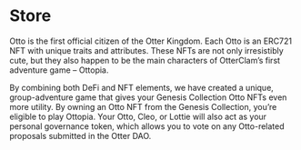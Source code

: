 # Store

Otto is the first official citizen of the Otter Kingdom. Each Otto is an ERC721 NFT with unique traits and attributes. These NFTs are not only irresistibly cute, but they also happen to be the main characters of OtterClam’s first adventure game – Ottopia.

By combining both DeFi and NFT elements, we have created a unique, group-adventure game that gives your Genesis Collection Otto NFTs even more utility. By owning an Otto NFT from the Genesis Collection, you’re eligible to play Ottopia. Your Otto, Cleo, or Lottie will also act as your personal governance token, which allows you to vote on any Otto-related proposals submitted in the Otter DAO.
